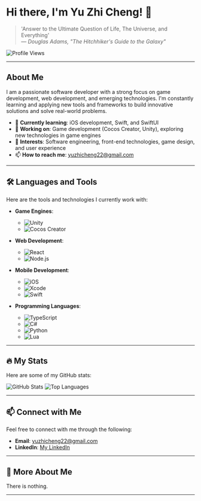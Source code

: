 # Hi there, I'm Yu Zhi Cheng! 👋

> 'Answer to the Ultimate Question of Life, The Universe, and Everything'  
> — *Douglas Adams, "The Hitchhiker's Guide to the Galaxy"*

![Profile Views](https://komarev.com/ghpvc/?username=yuzhicheng22&style=flat-square)

---

## About Me

I am a passionate software developer with a strong focus on game development, web development, and emerging technologies. I'm constantly learning and applying new tools and frameworks to build innovative solutions and solve real-world problems.

- 🌱 **Currently learning**: iOS development, Swift, and SwiftUI
- 💼 **Working on**: Game development (Cocos Creator, Unity), exploring new technologies in game engines
- 🧠 **Interests**: Software engineering, front-end technologies, game design, and user experience
- 📫 **How to reach me**: [yuzhicheng22@gmail.com](mailto:yuzhicheng22@gmail.com)

---

## 🛠️ Languages and Tools

Here are the tools and technologies I currently work with:

- **Game Engines**: 
  - ![Unity](https://img.shields.io/badge/-Unity-black?style=flat-square&logo=Unity)
  - ![Cocos Creator](https://img.shields.io/badge/-CocosCreator-black?style=flat-square&logo=cocos)
  
- **Web Development**: 
  - ![React](https://img.shields.io/badge/-React-black?style=flat-square&logo=react)
  - ![Node.js](https://img.shields.io/badge/-Node.js-black?style=flat-square&logo=node.js)

- **Mobile Development**:
  - ![iOS](https://img.shields.io/badge/-iOS-black?style=flat-square&logo=ios)
  - ![Xcode](https://img.shields.io/badge/-XCode-black?style=flat-square&logo=xcode)
  - ![Swift](https://img.shields.io/badge/-Swift-black?style=flat-square&logo=swift)

- **Programming Languages**:
  - ![TypeScript](https://img.shields.io/badge/-TypeScript-black?style=flat-square&logo=typescript)
  - ![C#](https://img.shields.io/badge/-CSharp-black?style=flat-square&logo=sharp)
  - ![Python](https://img.shields.io/badge/-Python-black?style=flat-square&logo=python)
  - ![Lua](https://img.shields.io/badge/-Lua-black?style=flat-square&logo=lua)

---

## 🔥 My Stats

Here are some of my GitHub stats:

![GitHub Stats](https://github-readme-stats.vercel.app/api?username=yuzhicheng22&count_private=true&show_icons=true&theme=radical)
![Top Languages](https://github-readme-stats.vercel.app/api/top-langs/?username=yuzhicheng22&layout=compact&theme=radical)

---

## 📫 Connect with Me

Feel free to connect with me through the following:

- **Email**: [yuzhicheng22@gmail.com](mailto:yuzhicheng22@gmail.com)
- **LinkedIn**: [My LinkedIn](https://www.linkedin.com/in/yuzhicheng22) 
<!-- - **Twitter**: [My Twitter](https://twitter.com/yourtwitterhandle) *(replace with your actual Twitter handle)* -->

---

## 🔗 More About Me

There is nothing.
<!-- - I’m also working on a [**game development demo project**](https://github.com/username/project-name) where I explore various features of Cocos Creator and Unity. -->
<!-- - Check out my [**portfolio**](https://yourportfolio.com) *(replace with your actual portfolio URL)* to see some of my completed projects. -->

---

